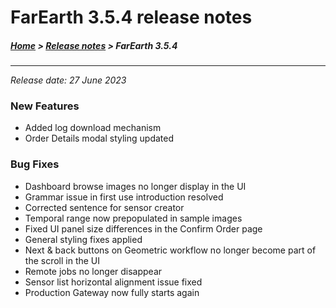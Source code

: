 # FarEarth 3.5.4 release notes

##### [Home](../README.md) > [Release notes](releaseNotesSummary.md) > FarEarth 3.5.4
---
*Release date: 27 June 2023*

### New Features
* Added log download mechanism
* Order Details modal styling updated

### Bug Fixes
* Dashboard browse images no longer display in the UI
* Grammar issue in first use introduction resolved
* Corrected sentence for sensor creator
* Temporal range now prepopulated in sample images
* Fixed UI panel size differences in the Confirm Order page 
* General styling fixes applied
* Next & back buttons on Geometric workflow no longer become part of the scroll in the UI
* Remote jobs no longer disappear
* Sensor list horizontal alignment issue fixed
* Production Gateway now fully starts again
